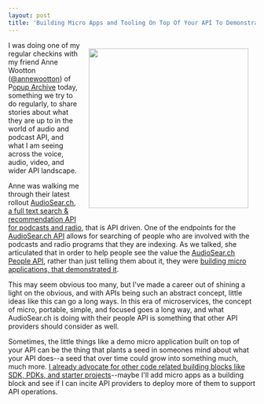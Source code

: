 ```yaml
---
layout: post
title: 'Building Micro Apps and Tooling On Top Of Your API To Demonstrate The Value Your API Delivers'
---
```

<p><img style="padding: 15px;" src="http://kinlane-productions.s3.amazonaws.com/api-evangelist-site/blog/audiosearch-people-index.png" alt="" width="325" align="right" /></p>
<p>I was doing one of my regular checkins with my friend Anne Wootton (<a href="https://twitter.com/annewootton">@annewootton</a>) of P<a href="https://www.popuparchive.com/">opup Archive</a> today, something we try to do regularly, to share stories about what they are up to in the world of audio and podcast API, and what I am seeing across the voice, audio, video, and wider API landscape.&nbsp;</p>
<p>Anne was walking me through their latest rollout&nbsp;<a href="https://www.audiosear.ch/">AudioSear.ch</a>, <a href="https://www.audiosear.ch/">a&nbsp;full text search &amp; recommendation API for podcasts and radio</a>, that is API driven. One of the endpoints for the <a href="https://www.audiosear.ch/developer">AudioSear.ch API</a> allows for searching of people who are involved with the podcasts and radio programs that they are indexing. As we talked, she articulated that in order to help people see the value the <a href="https://www.audiosear.ch/developer">AudioSear.ch People API</a>, rather than just telling them about it, they were <a href="https://www.audiosear.ch/people/a">building micro applications, that demonstrated it</a>.</p>
<p>This may seem obvious too many, but I've made a career out of shining a light on the obvious, and with APIs being such an abstract concept, little ideas like this can go a long ways. In this era of microservices, the concept of micro, portable, simple, and focused goes a long way, and what AudioSear.ch is doing with their people API is something that other API providers should consider as well.</p>
<p>Sometimes, the little things like a demo micro application built on top of your API can be the thing that plants a seed in someones mind about what your API does--a seed that over time could grow into something much, much more. <a href="http://management.apievangelist.com/building-blocks.html">I already advocate for other code related building blocks like SDK, PDKs, and starter projects</a>--maybe I'll add micro apps as a building block and see if I can incite API providers to deploy more of them to support API operations.</p>